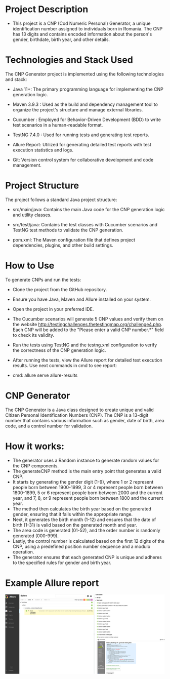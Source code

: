 # Project Description
* This project is a CNP (Cod Numeric Personal) Generator, a unique identification number assigned to individuals born in Romania. The CNP has 13 digits and contains encoded information about the person's gender, birthdate, birth year, and other details.
#  Technologies and Stack Used
The CNP Generator project is implemented using the following technologies and stack:

* Java 11+: The primary programming language for implementing the CNP generation logic.

* Maven 3.9.3 : Used as the build and dependency management tool to organize the project's structure and manage external libraries.

* Cucumber : Employed for Behavior-Driven Development (BDD) to write test scenarios in a human-readable format.

* TestNG 7.4.0 : Used for running tests and generating test reports.

* Allure Report: Utilized for generating detailed test reports with test execution statistics and logs.

* Git: Version control system for collaborative development and code management.

# Project Structure
The project follows a standard Java project structure:

* src/main/java: Contains the main Java code for the CNP generation logic and utility classes.

* src/test/java: Contains the test classes with Cucumber scenarios and TestNG test methods to validate the CNP generation.

* pom.xml: The Maven configuration file that defines project dependencies, plugins, and other build settings.

# How to Use
To generate CNPs and run the tests:

* Clone the project from the GitHub repository.

* Ensure you have Java, Maven and Allure installed on your system.

* Open the project in your preferred IDE.

* The Cucumber scenarios will generate 5 CNP values and verify them on the website http://testingchallenges.thetestingmap.org/challenge4.php. Each CNP will be added to the "Please enter a valid CNP number.*" field to check its validity.

* Run the tests using TestNG and the testng.xml configuration to verify the correctness of the CNP generation logic.

* After running the tests, view the Allure report for detailed test execution results. Use next commands in cmd to see report:
* cmd: allure serve allure-results

# CNP Generator

The CNP Generator is a Java class designed to create unique and valid Citizen Personal Identification Numbers (CNP). The CNP is a 13-digit number that contains various information such as gender, date of birth, area code, and a control number for validation.

# How it works:

* The generator uses a Random instance to generate random values for the CNP components.
* The generateCNP method is the main entry point that generates a valid CNP.
* It starts by generating the gender digit (1-9), where 1 or 2 represent people born between 1900-1999, 3 or 4 represent people born between 1800-1899, 5 or 6 represent people born between 2000 and the current year, and 7, 8, or 9 represent people born between 1800 and the current year.
* The method then calculates the birth year based on the generated gender, ensuring that it falls within the appropriate range.
* Next, it generates the birth month (1-12) and ensures that the date of birth (1-31) is valid based on the generated month and year.
* The area code is generated (01-52), and the order number is randomly generated (000-999).
* Lastly, the control number is calculated based on the first 12 digits of the CNP, using a predefined position number sequence and a modulo operation.
* The generator ensures that each generated CNP is unique and adheres to the specified rules for gender and birth year. 

# Example Allure report 
![](pictures/example.png)